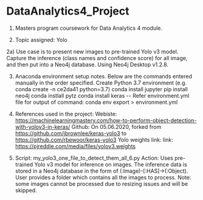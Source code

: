 # DataAnalytics4_Project
1) Masters program coursework for Data Analytics 4 module.

2) Topic assigned: Yolo

2a) Use case is to present new images to pre-trained Yolo v3 model. Capture the inference (class names and confidence score) for all image, and then put into a Neo4j database. Using Neo4j Desktop v1.2.8.

3) Anaconda environment setup notes. Below are the commands entered manually in the order specified.
Create Python 3.7 environment (e.g. conda create -n ce2da41 python=3.7)
conda install jupyter
pip install neo4j
conda instlall pytz
conda install keras
-- Refer environment.yml file for output of command: conda env export > environment.yml

4) References used in the project:
Webiste: https://machinelearningmastery.com/how-to-perform-object-detection-with-yolov3-in-keras/
Github: On 05.06.2020, forked from https://github.com/jbrownlee/keras-yolo3 to https://github.com/rbewoor/keras-yolo3
Yolo weights link: link: https://pjreddie.com/media/files/yolov3.weights

5) Script: my_yolo3_one_file_to_detect_them_all_6.py
Action: Uses pre-trained Yolo v3 model for inference on images. The inference data is stored in a Neo4j database in the form of (:Image)-[:HAS]->(:Object). User provides a folder which contains all the images to process. Note: some images cannot be processed due to resizing issues and will be skipped.

